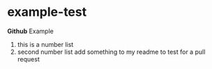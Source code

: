 # example-test
**Github** Example 
1. this is a number list
2. second number list
add something to my readme to test for a pull request
